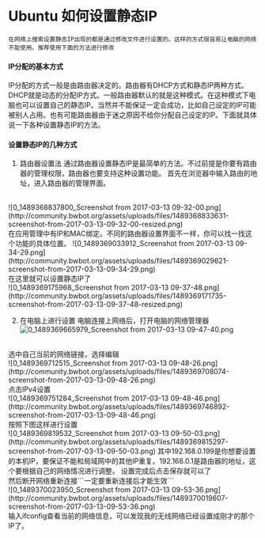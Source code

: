 # Ubuntu 如何设置静态IP<br>
`在网络上搜索设置静态IP出现的都是通过修改文件进行设置的。这样的方式很容易让电脑的网络不能使用。推荐使用下面的方法进行修改`
#### IP分配的基本方式
IP分配的方式一般是由路由器决定的。路由器有DHCP方式和静态IP两种方式。DHCP就是动态的分配IP方式。一般路由器默认的就是这种模式。在这种模式下电脑也可以设置自己的静态IP。当然并不能保证一定会成功，比如自己设定的IP可能被别人占用。也有可能路由器由于迷之原因不给你分配自己设定的IP。下面就具体说一下各种设置静态IP的方法。
#### 设置静态IP的几种方式
1. 路由器设置法
通过路由器设置静态IP是最简单的方法。不过前提是你要有路由器的管理权限，路由器也要支持这种设置功能。
首先在浏览器中输入路由的地址，进入路由器的管理界面。
<br>
![0_1489368837800_Screenshot from 2017-03-13 09-32-00.png](http://community.bwbot.org/assets/uploads/files/1489368833631-screenshot-from-2017-03-13-09-32-00-resized.png) 
<br>
在应用管理中有IP和MAC绑定。不同的路由器设置界面不一样，你可以找一找这个功能的具体位置。
![0_1489369033912_Screenshot from 2017-03-13 09-34-29.png](http://community.bwbot.org/assets/uploads/files/1489369029621-screenshot-from-2017-03-13-09-34-29.png) 
<br>
在这里就可以设置静态IP了
<br>
![0_1489369175968_Screenshot from 2017-03-13 09-37-48.png](http://community.bwbot.org/assets/uploads/files/1489369171735-screenshot-from-2017-03-13-09-37-48-resized.png) 
<br>


2. 在电脑上进行设置
电脑连接上网络后，打开电脑的网络管理器
![0_1489369665979_Screenshot from 2017-03-13 09-47-40.png](http://community.bwbot.org/assets/uploads/files/1489369661541-screenshot-from-2017-03-13-09-47-40.png) 
<br>
选中自己当前的网络链接，选择编辑
<br>
![0_1489369712515_Screenshot from 2017-03-13 09-48-26.png](http://community.bwbot.org/assets/uploads/files/1489369708074-screenshot-from-2017-03-13-09-48-26.png) 
<br>
点击IPv4设置
<br>
![0_1489369751284_Screenshot from 2017-03-13 09-48-46.png](http://community.bwbot.org/assets/uploads/files/1489369746892-screenshot-from-2017-03-13-09-48-46.png) 
<br>
按照下图这样进行设置
<br>
![0_1489369819532_Screenshot from 2017-03-13 09-50-03.png](http://community.bwbot.org/assets/uploads/files/1489369815297-screenshot-from-2017-03-13-09-50-03.png) 
其中192.168.0.199是你想要设置的本机IP，要保证不能和局域网中的其他IP重复。192.168.0.1是路由器的地址，这个要根据自己的网络情况进行调整。
设置完成后点击保存就可以了
<br>
然后断开网络重新连接```一定要重新连接后才能生效```
<br>
![0_1489370023950_Screenshot from 2017-03-13 09-53-36.png](http://community.bwbot.org/assets/uploads/files/1489370019607-screenshot-from-2017-03-13-09-53-36.png) 
<br>
输入ifconfig查看当前的网络信息，可以发现我的无线网络已经设置成刚才的那个IP了。
